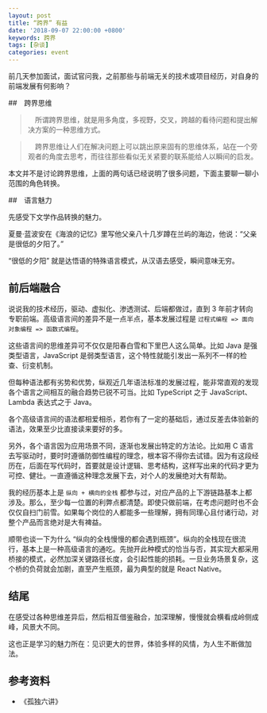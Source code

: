 ```yaml
---
layout: post
title: “跨界” 有益
date: '2018-09-07 22:00:00 +0800'
keywords: 跨界
tags: [杂谈]
categories: event
---
```


前几天参加面试，面试官问我，之前那些与前端无关的技术或项目经历，对自身的前端发展有何影响？

##　跨界思维

>　所谓跨界思维，就是用多角度，多视野，交叉，跨越的看待问题和提出解决方案的一种思维方式。

>　跨界思维让人们在解决问题上可以跳出原来固有的思维体系，站在一个旁观者的角度去思考，而往往那些看似无关紧要的联系能给人以瞬间的启发。

本文并不是讨论跨界思维，上面的两句话已经说明了很多问题，下面主要聊一聊小范围的角色转换。

##　语言魅力

先感受下文学作品转换的魅力。

夏曼·蓝波安在《海浪的记忆》里写他父亲八十几岁蹲在兰屿的海边，他说：“父亲是很低的夕阳了。”

“很低的夕阳” 就是达悟语的特殊语言模式，从汉语去感受，瞬间意味无穷。

## 前后端融合

说说我的技术经历，驱动、虚拟化、渗透测试、后端都做过，直到 3 年前才转向专职前端。高级语言间的差异不是一点半点，基本发展过程是 `过程式编程 => 面向对象编程 => 函数式编程`。

这些语言间的思维差异可不仅仅是阳春白雪和下里巴人这么简单。比如 Java 是强类型语言，JavaScript 是弱类型语言，这个特性就能引发出一系列不一样的检查、衍变机制。

但每种语法都有劣势和优势，纵观近几年语法标准的发展过程，能非常直观的发现各个语言之间相互的融合趋势已锐不可当。比如 TypeScript 之于 JavaScript、Lambda 表达式之于 Java。

各个高级语言间的语法都相爱相杀，若你有了一定的基础后，通过反差去体验新的语法，效果至少比直接读来要好的多。

另外，各个语言因为应用场景不同，逐渐也发展出特定的方法论。比如用 C 语言去写驱动时，要时时遵循防御性编程的理念，根本容不得你去试错。因为有这段经历在，后面在写代码时，首要就是设计逻辑、思考结构，这样写出来的代码才更为可控、健壮。一直遵循这种理念发展下去，对个人的发展绝对大有帮助。

我的经历基本上是 `纵向 + 横向的全栈` 都参与过，对应产品的上下游链路基本上都涉及。那么，至少每一位置的利弊点都清楚。即使只做前端，在考虑问题时也不会仅仅自扫门前雪。如果每个岗位的人都能多一些理解，拥有同理心且付诸行动，对整个产品而言绝对是大有裨益。

顺带也谈一下为什么 “纵向的全栈慢慢的都会遇到瓶颈”。纵向的全栈现在很流行，基本上是一种高级语言的通吃。先抛开此种模式的恰当与否，其实现大都采用桥接的模式，必然加深关键路径长度，会引起性能的损耗。一旦业务场景复杂，这个桥的负荷就会加剧，直至产生瓶颈，最为典型的就是 React Native。

## 结尾

在感受过各种思维差异后，然后相互借鉴融合，加深理解，慢慢就会横看成岭侧成峰，风景大不同。

这也正是学习的魅力所在：见识更大的世界，体验多样的风情，为人生不断做加法。

## 参考资料

- 《孤独六讲》

